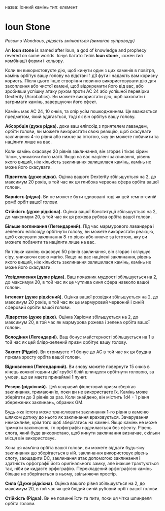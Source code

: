 назва: Іонний камінь тип: елемент

# Ioun Stone
_Разом з Wondrous, рідкість змінюється (вимагає супроводу)_

An **Ioun stone** is named after Ioun, a god of knowledge and prophecy revered on some worlds. Існує багато типів **Ioun stone** , кожен тип комбінації форми і кольору.

Коли ви використовуєте дію, щоб кинути один з цих каменів в повітря, камінь орбітує вашу голову на відстані 1 д3 фути і надають вам корисну користь. Після цього інше створіння повинно використовувати дію для захоплення або чистої камені, щоб відокремити його від вас, або зробивши успішну атаку рухом проти AC 24 або успішної перевірки Dexterity (Acrobatics). Ви можете використати дію, щоб захопити і затримати камінь, завершуючи його ефект.

Камінь має AC 24, 10 очків, та опір усім пошкодженням. Це вважається предметом, який вдягається, тоді як він орбітує вашу голову.

**Абсорбція (дуже рідка).** доки ваш еліпсоїд з приятелем лавандем, орбіти голови, ви можете використати свою реакцію, щоб скасувати заклинання 4-го рівня або нижче за істотою, яку ви можете побачити та націлити лише на вас.

Коли камінь скасовує 20 рівнів заклинання, він згорає і тікає сірим тілом, уникаючи його магії. Якщо на вас націлені заклинання, рівень якого вищий, ніж кількість заклинання залишилася камінь, камінь не може його скасувати.

**Підситель (дуже рідка).** Оцінка вашого Dexterity збільшується на 2, до максимум 20 років, в той час як ця глибока червона сфера орбіта вашої голови.

**Варність (рідка).** Ви не можете бути здивовані тоді як цей темно-синій ромб орбіт вашої голови.

**Стійкість (дуже рідкісна).** Оцінка вашої Конституції збільшується на 2, до максимум 20, в той час як ця рожева рубова орбіта вашої голови.

**Більше поглинання (Легендарний).** Під час мармурового лавандера і зеленого еліпсоїду орбітнути голову, ви можете використати реакцію, щоб скасувати заклинання 8-го рівня або нижче за істотою, яку ви можете побачити та націлити лише на вас.

Як тільки камінь скасовує 50 рівнів заклинання, він згорає і оглушує сіру, уникаючи свою магію. Якщо на вас націлені заклинання, рівень якого вищий, ніж кількість заклинання залишилася камінь, камінь не може його скасувати.

**Усвідомлення (дуже рідка).** Ваш показник мудрості збільшується на 2, до максимум 20, в той час як це чутлива синя сфера навколо вашої голови.

**Інтелект (дуже рідкісний).** Оцінка вашої розвідки збільшується на 2, до максимум 20 років, в той час як це мармуровий червоний і синій сферовий орбіти вашої голови.

**Лідерство (дуже рідке).** Оцінка Харісми збільшується на 2, до максимум 20, в той час як мармурова рожева і зелена орбіта вашої голови.

**Володіння (Легендарні).** Ваш бонус майстерності збільшується на 1 в той час як цей блідо-зелений призм орбітує вашу голову.

**Захист (Рідкіс).** Ви отримуєте +1 бонус до AC в той час як ця брудна призма зросту орбіта вашої голови.

**Відновлення (Легендарний).** Ви знову можете повернути 15 очків в кінець кожної години цієї грубої білій шпинделя орбітнути головою, за умови, що ви маєте принаймні 1 пункт.

**Резерв (рідкісний).** Цей яскравий фіолетовий призм зберігає заклинання, тримаючи їх, поки ви не використаєте їх. Камінь може зберігати до 3 рівнів за раз. Коли знайдено, він містить 1d4 - 1 рівня збережених заклинань, обраних GM.

Будь-яка істота може транслювати заклинання 1-го рівня в каменю шляхом дотику до нього як заклинання враховується. Зачарування неможливе, крім того щоб зберігатись на камені. Якщо камінь не може тримати заклинання, то орфографія надсилається без ефекту. Рівень слота, який буде використано, щоб кинути заклинання визначає, скільки місця він використовує.

Хоча ця кам’яна орбіта вашої голови, ви можете віддати будь-яку заклинання що зберігається в ній. заклинання використовує рівень слоту, заощадити DC, заклинання атак допомогою заклинання і здатність орфографії його оригінального замку, але інакше трактуються так, ніби ви кидаєте орфографію. Перекладений орфографією камінь більше не зберігається в ньому, звільняючи простір.

**Сила (Дуже рідкісна).** Оцінка вашого рівня збільшується на 2, до максимум 20, в той час як цей блідий синій рубовий орбіт вашої голови.

**Стійкість (Рідка).** Ви не повинні їсти та пити, поки ця чітка шпинделя орбіта голови. 
